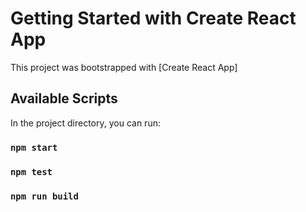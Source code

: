 # Getting Started with Create React App

This project was bootstrapped with [Create React App]

## Available Scripts

In the project directory, you can run:

### `npm start`

### `npm test`

### `npm run build`
